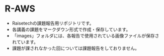 # R-AWS

* Raisetechの課題報告用リポジトリです。
* 各講義の課題をマークダウン形式で作成・保存しています。
* 「images」フォルダには、各報告で使用されている画像ファイルが保存されています。
* 課題が課されなかった回については課題報告をしておりません。
